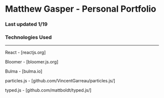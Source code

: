 # Matthew Gasper - Personal Portfolio
### Last updated 1/19


### Technologies Used
***
React - [reactjs.org]

Bloomer - [bloomer.js.org]

Bulma - [bulma.io]

particles.js - [github.com/VincentGarreau/particles.js/]

typed.js - [github.com/mattboldt/typed.js/]
